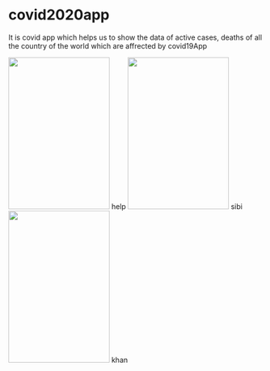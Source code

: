 # covid2020app
It is covid app which helps us to show the data of active cases, deaths of all the country of the world which are affrected by covid19App


<img src="https://user-images.githubusercontent.com/49392229/99767665-86cb7180-2b2b-11eb-9e5b-7294764f807b.png" width="200" height="300">
help


<img src="https://user-images.githubusercontent.com/49392229/99768182-7cf63e00-2b2c-11eb-8800-df1f27229228.png" width="200" height="300">
sibi


<img src="https://user-images.githubusercontent.com/49392229/99768187-7ec00180-2b2c-11eb-913c-6e6f19d1ffad.png" width="200" height="300">
khan






